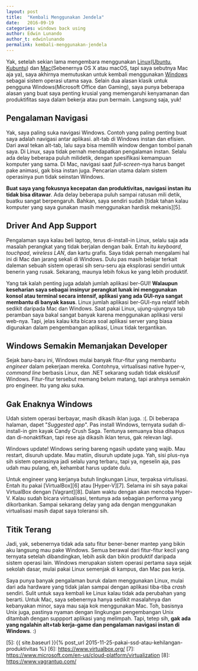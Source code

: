 ```yaml
---
layout: post
title:  "Kembali Menggunakan Jendela"
date:   2016-09-19
categories: windows back using
author: Edwin Lunando
author_t: edwinlunando
permalink: kembali-menggunakan-jendela
---
```


Yak, setelah sekian lama mengembara menggunakan [Linux][0]([Ubuntu][1], [Kubuntu][2]) dan [Mac][3](Sebenernya OS X atau macOS, tapi saya sebutnya Mac aja ya), saya akhirnya memutuskan untuk kembali menggunakan [Windows][4] sebagai sistem operasi utama saya. Selain dua alasan klasik untuk pengguna Windows(Microsoft Office dan Gaming), saya punya beberapa alasan yang buat saya penting krusial yang memengaruhi kenyamanan dan produktifitas saya dalam bekerja atau pun bermain. Langsung saja, yuk!

## Pengalaman Navigasi

Yak, saya paling suka navigasi Windows. Contoh yang paling penting buat saya adalah navigasi antar aplikasi. alt-tab di Windows instan dan efisien. Dari awal tekan alt-tab, lalu saya bisa memilih window dengan tombol panah saya. Di Linux, saya tidak pernah mendapatkan pengalaman instan. Selalu ada delay beberapa puluh milidetik, dengan spesifikasi kemampuan komputer yang sama. Di Mac, navigasi saat *full-screen*-nya harus banget pake animasi, gak bisa instan juga. Pencarian utama dalam sistem operasinya pun tidak seinstan Windows.

**Buat saya yang fokusnya kecepatan dan produktivitas, navigasi instan itu tidak bisa ditawar**. Ada delay beberapa puluh sampai ratusan mili detik, buatku sangat berpengaruh. Bahkan, saya sendiri sudah [tidak tahan kalau komputer yang saya gunakan masih menggunakan hardisk mekanis][5].

## Driver And App Support

Pengalaman saya kalau beli laptop, terus di-install-in Linux, selalu saja ada masalah perangkat yang tidak berjalan dengan baik. Entah itu *keyboard*, *touchpad*, *wireless LAN*, dan kartu grafis. Saya tidak pernah mengalami hal ini di Mac dan jarang sekali di Windows. Dulu pas masih belajar terkait daleman sebuah sistem operasi sih seru-seru aja eksplorasi sendiri untuk benerin yang rusak. Sekarang, maunya lebih fokus ke yang lebih produktif.

Yang tak kalah penting juga adalah jumlah aplikasi ber-GUI! **Walaupun keseharian saya sebagai insinyur perangkat lunak ini menggunakan konsol atau terminal secara intensif, aplikasi yang ada GUI-nya sangat membantu di banyak kasus**. Linux jumlah aplikasi ber-GUI-nya relatif lebih sedikit daripada Mac dan Windows. Saat pakai Linux, ujung-ujungnya tab peramban saya bakal sangat banyak karena menggunakan aplikasi versi web-nya. Tapi, jelas kalau kita bicara soal aplikasi server yang biasa digunakan dalam pengembangan aplikasi, Linux tidak tergantikan.

## Windows Semakin Memanjakan Developer

Sejak baru-baru ini, Windows mulai banyak fitur-fitur yang membantu *engineer* dalam pekerjaan mereka. Contohnya, virtualisasi native hyper-v, *command line* berbasis Linux, dan .NET sekarang sudah tidak eksklusif Windows. Fitur-fitur tersebut memang belum matang, tapi arahnya semakin pro engineer. Itu yang aku suka.

## Gak Enaknya Windows

Udah sistem operasi berbayar, masih dikasih iklan juga. :(. Di beberapa halaman, dapet "*Suggested app*". Pas install Windows, ternyata sudah di-install-in gim kayak Candy Crush Saga. Tentunya semuanya bisa dihapus dan di-nonaktifkan, tapi rese aja dikasih iklan terus, gak relevan lagi.

Windows update! Windows sering bareng ngasih update yang wajib. Mau restart, disuruh update. Mau matiin, disuruh update juga. Yah, sisi plus-nya sih sistem operasinya jadi selalu yang terbaru, tapi ya, ngeselin aja, pas udah mau pulang, eh, kehambat harus update dulu.

Untuk engineer yang kerjanya butuh lingkungan Linux, terpaksa virtulisasi. Entah itu pakai [VirtualBox][6] atau [Hyper-V][7]. Selama ini sih saya pakai VirtualBox dengan [Vagrant][8]. Dalam waktu dengan akan mencoba Hyper-V. Kalau sudah bicara virtualisasi, tentunya ada sebagian performa yang dikorbankan. Sampai sekarang delay yang ada dengan menggunakan virtualisasi masih dapat saya toleransi sih.

## Titik Terang

Jadi, yak, sebenernya tidak ada satu fitur bener-bener mantep yang bikin aku langsung mau pake Windows. Semua berawal dari fitur-fitur kecil yang ternyata setelah dibandingkan, lebih asik dan bikin produktif daripada sistem operasi lain. Windows merupakan sistem operasi pertama saya sejak sekolah dasar, mulai pakai Linux semenjak di kampus, dan Mac pas kerja.

Saya punya banyak pengalaman buruk dalam menggunakan Linux, mulai dari ada hardware yang tidak jalan sampai dengan aplikasi tiba-tiba *crash* sendiri. Sulit untuk saya kembali ke Linux kalau tidak ada perubahan yang berarti. Untuk Mac, saya sebenernya hanya sedikit masalahnya dan kebanyakan minor, saya mau saja kok menggunakan Mac. Toh, basisnya Unix juga, pastinya nyaman dengan lingkungan pengembangan Unix ditambah dengan suppport aplikasi yang melimpah. Tapi, tetep sih, **gak ada yang ngalahin alt+tab kerja-game dan pengalaman navigasi instan di Windows**. :)

[0]:    https://en.wikipedia.org/wiki/Linux
[1]:    http://www.ubuntu.com/
[2]:    http://www.kubuntu.org/
[3]:    https://en.wikipedia.org/wiki/OS_X
[4]:    https://en.wikipedia.org/wiki/Microsoft_Windows
[5]:    {{ site.baseurl }}{% post_url 2015-11-25-pakai-ssd-atau-kehilangan-produktivitas %}
[6]:    https://www.virtualbox.org/
[7]:    https://www.microsoft.com/en-us/cloud-platform/virtualization
[8]:    https://www.vagrantup.com/
